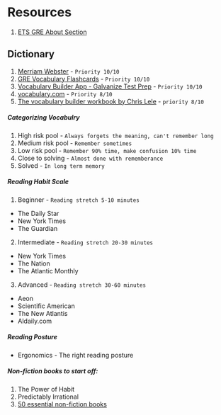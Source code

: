 # Resources

1. [ETS GRE About Section](https://www.ets.org/gre/revised_general/about)

## Dictionary
1. [Merriam Webster](https://www.merriam-webster.com/) - `Priority 10/10`
2. [GRE Vocabulary Flashcards](https://play.google.com/store/apps/details?id=com.magoosh.flashcards.gre&hl=en&gl=US) - `Priority 10/10`
3. [Vocabulary Builder App - Galvanize Test Prep](https://galvanizetestprep.com/gre-test-prep/vocabulary-builder-app/) - `Priority 10/10`
4. [vocabulary.com](https://www.vocabulary.com/) - `Priority 8/10`
5. [The vocabulary builder workbook by Chris Lele](#) - `priority 8/10` 

##### Categorizing Vocabulry
1. High risk pool -  `Always forgets the meaning, can't remember long`
2. Medium risk pool - `Remember sometimes`
3. Low risk pool - `Remember 90% time, make confusion 10% time`
4. Close to solving - `Almost done with rememberance`
5. Solved - `In long term memory`

##### Reading Habit Scale
1. Beginner - `Reading stretch 5-10 minutes`
  - The Daily Star
  - New York Times
  - The Guardian
2. Intermediate - `Reading stretch 20-30 minutes`
  - New York Times
  - The Nation
  - The Atlantic Monthly
3. Advanced - `Reading stretch 30-60 minutes`
  - Aeon
  - Scientific American
  - The New Atlantis
  - Aldaily.com

##### Reading Posture
- Ergonomics - The right reading posture

##### Non-fiction books to start off:
1. The Power of Habit
2. Predictably Irrational
3. [50 essential non-fiction books](https://www.abebooks.com/books/50-essential-non-fiction-books/index.shtml)
    
